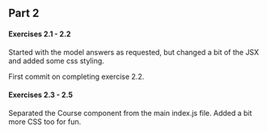 ## Part 2

#### Exercises 2.1 - 2.2

Started with the model answers as requested, but changed a bit of the JSX and added some css styling.

First commit on completing exercise 2.2.

#### Exercises 2.3 - 2.5

Separated the Course component from the main index.js file. Added a bit more CSS too for fun.
